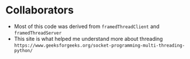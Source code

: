 # Collaborators
* Most of this code was derived from `framedThreadClient` and 
`framedThreadServer`
* This site is what helped me understand more about threading 
`https://www.geeksforgeeks.org/socket-programming-multi-threading-python/`



